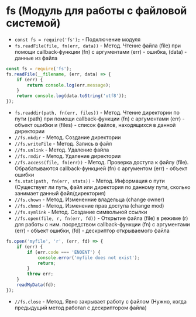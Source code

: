 # fs (Модуль для работы с файловой системой)

* `const fs = require('fs');` - Подключение модуля
* `fs.readFile(file, fn(err, data))` - Метод. Чтение файла (file) при помощи callback-функции (fn) с аргументами (err) - ошибка, (data) - данные из файла


```javascript
const fs = require('fs');
fs.readFile(__filename, (err, data) => {
    if (err) {
        return console.log(err.message);
    }
    return console.log(data.toString('utf8'));
});
```

* `fs.readdir(path, fn(err, files))` - Метод. Чтение директории по пути (path) при помощи callback-функции (fn) с аргументами (err) - объект ошибки и (files) - список файлов, находящихся в данной директории
* `//fs.mkdir` - Метод. Создание директории
* `//fs.writeFile` - Метод. Запись в файл
* `//fs.unlink` - Метод. Удаление файла
* `//fs.rmdir` - Метод. Удаление директории
* `//fs.access(file, fn(err))` - Метод. Проверка доступа к файлу (file). Обрабатываются callback-функцией (fn) с аргументом (err) - объект ошибки
* `fs.stat(path, fn(err, stats))` - Метод. Информация о пути (Существует ли путь, файл или директория по данному пути, сколько занимает данный файл/директория)
* `//fs.chown` - Метод. Измененние владельца (change owner)
* `//fs.chmod` - Метод. Изменение прав доступа (change mod)
* `//fs.symlink` - Метод. Создание символьной ссылки
* `//fs.open(file, r, fn(err, fd))` - Открытие файла (file) в режиме (r) для работы с ним. посредством callback-функции (fn) с аргументами (err) - объект ошибки, (fd) - дескриптор открываемого файла

```javascript
fs.open('myfile', 'r', (err, fd) => {
    if (err) {
        if (err.code === 'ENOENT') {
            console.error('myfile does not exist');
            return;
        }
        throw err;
    }
    readMyData(fd);
});
```

* `//fs.close` - Метод. Явно закрывает работу с файлом (Нужно, когда предыдущий метод работал с дескриптором файла)